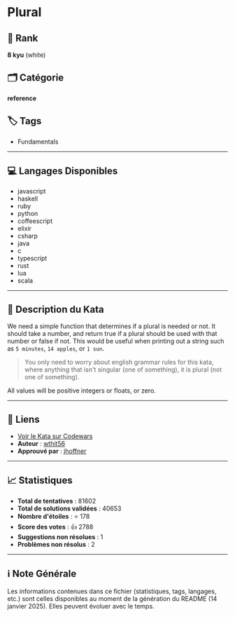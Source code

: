 # Plural

## 🏅 Rank
**8 kyu** (white)

## 🗂️ Catégorie
**reference**

## 🏷️ Tags
- Fundamentals

---

## 💻 Langages Disponibles
- javascript
- haskell
- ruby
- python
- coffeescript
- elixir
- csharp
- java
- c
- typescript
- rust
- lua
- scala

---

## 📜 Description du Kata

We need a simple function that determines if a plural is needed or not. It should take a number, and return true if a plural should be used with that number or false if not. This would be useful when printing out a string such as `5 minutes`, `14 apples`, or `1 sun`. 

> You only need to worry about english grammar rules for this kata, where anything that isn't singular (one of something), it is plural (not one of something).

All values will be positive integers or floats, or zero.


---

## 🔗 Liens
- [Voir le Kata sur Codewars](https://www.codewars.com/kata/52ceafd1f235ce81aa00073a)
- **Auteur** : [wthit56](https://www.codewars.com/users/wthit56)
- **Approuvé par** : [jhoffner](https://www.codewars.com/users/jhoffner)

---

## 📈 Statistiques
- **Total de tentatives** : 81602
- **Total de solutions validées** : 40653
- **Nombre d'étoiles** : ⭐ 178
- **Score des votes** : 👍 2788
- **Suggestions non résolues** : 1
- **Problèmes non résolus** : 2

---

## ℹ️ Note Générale
Les informations contenues dans ce fichier (statistiques, tags, langages, etc.) sont celles disponibles au moment de la génération du README (14 janvier 2025). Elles peuvent évoluer avec le temps.
